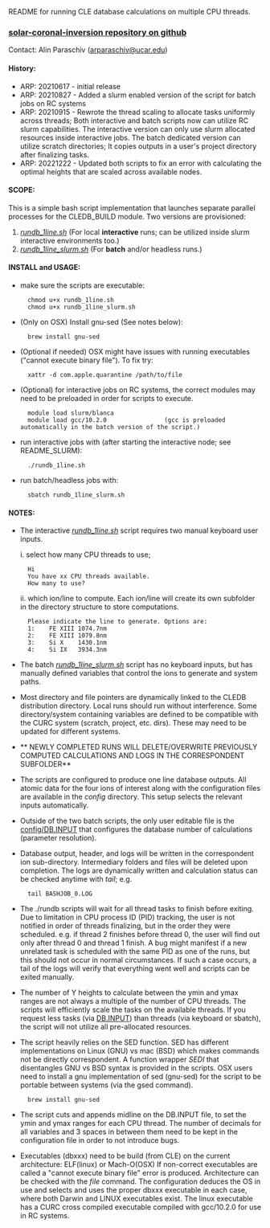 README for running CLE database calculations on multiple CPU threads.
### [solar-coronal-inversion repository on github](https://github.com/arparaschiv/solar-coronal-inversion/)

Contact: Alin Paraschiv (arparaschiv@ucar.edu)

#### **History:**
- ARP: 20210617 - initial release 
- ARP: 20210827 - Added a slurm enabled version of the script for batch jobs on RC systems
- ARP: 20210915 - Rewrote the thread scaling to allocate tasks uniformly across threads; Both interactive and batch scripts now can utilize RC slurm capabilities. The interactive version can only use slurm allocated resources inside interactive jobs. The batch dedicated version can utilize scratch directories; It copies outputs in a user's project directory after finalizing tasks.
- ARP: 20221222 - Updated both scripts to fix an error with calculating the optimal heights that are scaled across available nodes. 

#### **SCOPE:**

This is a simple bash script implementation that launches separate parallel processes for the CLEDB_BUILD module.
Two versions are provisioned:

1. *[rundb_1line.sh](./rundb_1line.sh)*    (For local **interactive** runs; can be utilized inside slurm interactive environments too.)
2. *[rundb_1line_slurm.sh](./rundb_1line_slurm.sh)*    (For **batch** and/or headless runs.)

#### **INSTALL and USAGE:**

- make sure the scripts are executable:

        chmod u+x rundb_1line.sh
        chmod u+x rundb_1line_slurm.sh

- (Only on OSX) Install gnu-sed (See notes below):

        brew install gnu-sed

- (Optional if needed) OSX might have issues with running executables ("cannot execute binary file").
To fix try:

        xattr -d com.apple.quarantine /path/to/file

- (Optional) for interactive jobs on RC systems, the correct modules may need to be preloaded in order for scripts to execute. 

        module load slurm/blanca
        module load gcc/10.2.0                (gcc is preloaded automatically in the batch version of the script.)

- run interactive jobs with (after starting the interactive node; see README_SLURM):

        ./rundb_1line.sh

- run batch/headless jobs with:

        sbatch rundb_1line_slurm.sh

#### **NOTES:**

- The interactive *[rundb_1line.sh](./rundb_1line.sh)* script requires two manual keyboard user inputs.

    i. select how many CPU threads to use; 

        Hi 
        You have xx CPU threads available.
        How many to use?

    ii. which ion/line to compute. Each ion/line will create its own subfolder in the directory structure to store computations.

        Please indicate the line to generate. Options are:
        1:    FE XIII 1074.7nm
        2:    FE XIII 1079.8nm
        3:    Si X    1430.1nm
        4:    Si IX   3934.3nm

- The batch *[rundb_1line_slurm.sh](./rundb_1line_slurm.sh)* script has no keyboard inputs, but has manually defined variables that control the ions to generate and system paths.

- Most directory and file pointers are dynamically linked to the CLEDB distribution directory. Local runs should run without interference. Some directory/system containing variables are defined to be compatible with the CURC system (scratch, project, etc. dirs). These may need to be updated for different systems.

- ** NEWLY COMPLETED RUNS WILL DELETE/OVERWRITE PREVIOUSLY COMPUTED CALCULATIONS AND LOGS IN THE CORRESPONDENT SUBFOLDER**

- The scripts are configured to produce one line database outputs. All atomic data for the four ions of interest along with the configuration files are available in the *config* directory. This setup selects the relevant inputs automatically.

- Outside of the two batch scripts, the only user editable file is the [config/DB.INPUT](./config/DB.INPUT) that configures the database number of calculations (parameter resolution).

- Database output, header, and logs will be written in the correspondent ion sub-directory. Intermediary folders and files will be deleted upon completion. The logs are dynamically written and calculation status can be checked anytime with *tail*; e.g.

        tail BASHJOB_0.LOG 

- The ./rundb scripts will wait for all thread tasks to finish before exiting.
Due to limitation in CPU process ID (PID) tracking, the user is not notified in order of threads finalizing, but in the order they were scheduled. e.g. if thread 2 finishes before thread 0, the user will find out only after thread 0 and thread 1 finish. A bug might manifest if a new unrelated task is scheduled with the same PID as one of the runs, but this should not occur in normal circumstances. If such a case occurs, a tail of the logs will verify that everything went well and scripts can be exited manually.

- The number of Y heights to calculate between the ymin and ymax ranges are not always a multiple of the number of CPU threads.
The scripts will efficiently scale the tasks on the available threads. If you request less tasks (via [DB.INPUT](./config/DB.INPUT)) than threads (via keyboard or sbatch), the script will not utilize all pre-allocated resources.

- The script heavily relies on the SED function. 
SED has different implementations on Linux (GNU) vs mac (BSD) which makes commands not be directly correspondent. A function wrapper *SEDI* that disentangles GNU vs BSD syntax is provided in the scripts. OSX users need to install a gnu implementation of sed (gnu-sed) for the script to be portable between systems (via the gsed command).

        brew install gnu-sed

- The script cuts and appends midline on the DB.INPUT file, to set the ymin and ymax ranges for each CPU thread.
The number of decimals for all variables and 3 spaces in between them need to be kept in the configuration file in order to not introduce bugs.

- Executables (dbxxx) need to be build (from CLE) on the current architecture: ELF(linux) or Mach-O(OSX) 
If non-correct executables are called a "cannot execute binary file" error is produced. Architecture can be checked with the *file* command. The configuration deduces the OS in use and selects and uses the proper dbxxx executable in each case, where both Darwin and LINUX executables exist. The linux executable has a CURC cross compiled executable compiled with gcc/10.2.0 for use in RC systems.




